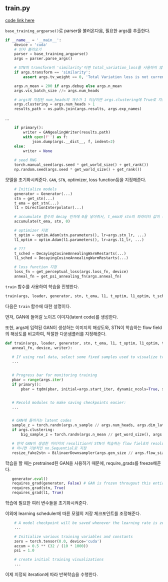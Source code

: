 
## train.py

[code link here](https://github.com/0nandon/gangealing/blob/main/train.py)

`base_training_argparse()`로 parser을 불러온다음, 필요한 args를 추출한다.

```python
if __name__ = '__main__':
	device = 'cuda'
	# 인자 불러오기
	parser = base_training_argparse()
	args = parser.parse_args()

	# STN의 transform이 'similarity'이면 total_variation_loss를 사용하지 않는다.
	if args.transform == 'similarity':
		assert args.tv_weight == 0, 'Total Variation loss is not currently supported for similarity-only STNs'

	args.n_mean = 200 if args.debug else args.n_mean
	args.vis_batch_size //= args.num_heads

  	# args에 지정된 num_heads의 개수가 1 이상이면 args.clustering에 True로 지정한다.
	args.clustering = args.num_heads > 1
	results_path = os.path.join(args.results, args.exp_names)
```

...

```python
	if primary():
		writer = GANgealingWriter(results.path)
		with open(f'') as f:
			json.dump(args.__dict__, f, indent=2)
	else:
		writer = None
		
	# seed RNG
	torch.manual_seed(args.seed * get_world_size() + get_rank())
	np.random.seed(args.seed * get_world_size() + get_rank())
```

모델을 초기화시켜준다.
`GAN`, `STN`, optimizer, loss function등을 지정해준다.

```python
	# Initialize models
	generator = Generator(...)
	stn = get_stn(...)
	t_ema = get_stn(...)
	l1 = DirectionInterpolator(...)

	# accumulate 함수의 decay 인자에 0을 넣어줘서, t_ema와 stn의 파라미터 값이 동일하게 한다.
	accumulate(t_ema, stn, 0)

	# optimizer 지정
	t_optim = optim.Adam(stn.parameters(), lr=args.stn_lr, ...)
	l1_optim = optim.Adam(l1.parameters(), lr=args.l1_lr, ...)

	# ???
	t_sched = DecayingCosineAnnealingWarmRestarts(...)
	l1_sched = DecayingCosineAnnealingWarmRestarts(...)

	# loss function 지정
	loss_fn = get_perceptual_loss(args.loss_fn, device)
	anneal_fn = get_psi_annealing_fn(args.anneal_fn)
```

`train` 함수를 사용하여 학습을 진행한다.
```python
train(args, loader, generator, stn, t_ema, l1, t_optim, l1_optim, t_sched, l1_sched, loss_fn, anneal_fn, device, writer)
```

다음은 `train` 함수에 대한 설명이다.
 
먼저, GAN에 들어갈 노이즈 이미지(latent code)를 생성한다.
 
또한, args에 입력된 GAN이 생성하는 이미지의 해상도와, STN이 학습하는 flow field의 해상도를 비교하여, 적절한 다운샘플러를 지정해준다.

 ```python
 def train(args, loader, generator, stn, t_ema, l1, t_optim, l1_optim, t_sched, l1_sched, loss_fn,
	anneal_fn, device, writer):
		
	# If using real data, select some fixed samples used to visualize training:
	...


	# Progress bar for monitoring training
	pbar = range(args.iter)
	if primary():
		pbar = tqdm(pbar, initial=args.start_iter, dynamic_ncols=True, smoothing=0.2)


	# Recold modules to make saving checkpoints easier:
	...


	# GAN에 들어가는 latent codes
	sample_z = torch.randn(args.n_sample // args.num_heads, args.dim_latent, device=device)
	if args.clustering:
		big_sample_z = torch.randn(args.n_mean // get_word_size(), args.dim_latent, device=device)

	# 만약 GAN이 생성한 이미지의 resolition이 STN이 학습하는 flow field의 resolution보다 작으면 다운샘플러 지정.
	# 아니면 기본적인 nn.Sequential로 지정
 	resize_fake2stn = BilinaerDownsampler(args.gen_size // args.flow_size, 3).to(device) if args.gen_size > args.flow_size else nn.Sequential()
 ```
 
 학습을 할 때는 pretrained된 GAN을 사용하기 때문에, require_grads를 freeze해준다.
 
 ```python
 	generator.eval()
	requires_grad(generator, False) # GAN is frozen througout this entire process
	requires_grad(stn, True)
	requires_grad(l1, True)
 ```
 
 학습에 필요한 여러 변수들을 초기화시켜준다.
 
 이외에 learning scheduler에 따른 모델의 저장 체크포인트를 조정해준다.

```python
	# A model checkpoint will be saved whenever the learning rate is zero
	...

	# Initialize various training variables and constants
	zero = torch.tensor(0.0, device='cuda')
	accum = 0.5 ** (32 / (10 * 1000))
	psi = 1.0

	# create initial training visualizations
	...
```

이제 지정되 iteration에 따라 반복학습을 수행한다.

```python
```






